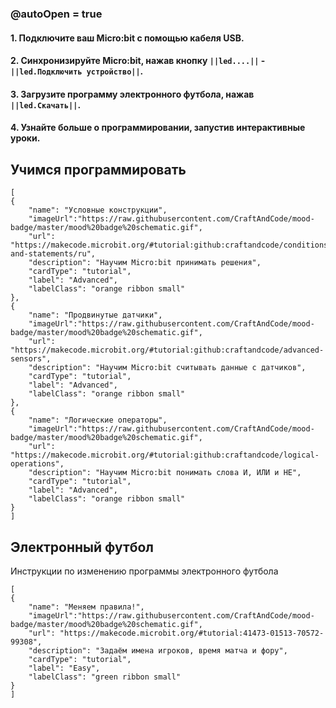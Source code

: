 ### @autoOpen = true
#### 1. Подключите ваш Micro:bit с помощью кабеля USB.
#### 2. Синхронизируйте Micro:bit, нажав кнопку `||led....||` - `||led.Подключить устройство||`.
#### 3. Загрузите программу электронного футбола, нажав `||led.Скачать||`.
#### 4. Узнайте больше о программировании, запустив интерактивные уроки.

## Учимся программировать

```codecard
[
{
    "name": "Условные конструкции",
    "imageUrl":"https://raw.githubusercontent.com/CraftAndCode/mood-badge/master/mood%20badge%20schematic.gif",
    "url": "https://makecode.microbit.org/#tutorial:github:craftandcode/conditions-and-statements/ru", 
    "description": "Научим Micro:bit принимать решения", 
    "cardType": "tutorial",
    "label": "Advanced",
    "labelClass": "orange ribbon small"
},
{
    "name": "Продвинутые датчики",
    "imageUrl":"https://raw.githubusercontent.com/CraftAndCode/mood-badge/master/mood%20badge%20schematic.gif",
    "url": "https://makecode.microbit.org/#tutorial:github:craftandcode/advanced-sensors", 
    "description": "Научим Micro:bit считывать данные с датчиков", 
    "cardType": "tutorial",
    "label": "Advanced",
    "labelClass": "orange ribbon small"
},
{
    "name": "Логические операторы",
    "imageUrl":"https://raw.githubusercontent.com/CraftAndCode/mood-badge/master/mood%20badge%20schematic.gif",
    "url": "https://makecode.microbit.org/#tutorial:github:craftandcode/logical-operations", 
    "description": "Научим Micro:bit понимать слова И, ИЛИ и НЕ", 
    "cardType": "tutorial",
    "label": "Advanced",
    "labelClass": "orange ribbon small"
}
]
```

## Электронный футбол
Инструкции по изменению программы электронного футбола
```codecard
[
{
    "name": "Меняем правила!",
    "imageUrl":"https://raw.githubusercontent.com/CraftAndCode/mood-badge/master/mood%20badge%20schematic.gif",
    "url": "https://makecode.microbit.org/#tutorial:41473-01513-70572-99308", 
    "description": "Задаём имена игроков, время матча и фору", 
    "cardType": "tutorial",
    "label": "Easy",
    "labelClass": "green ribbon small"
}
]
```
